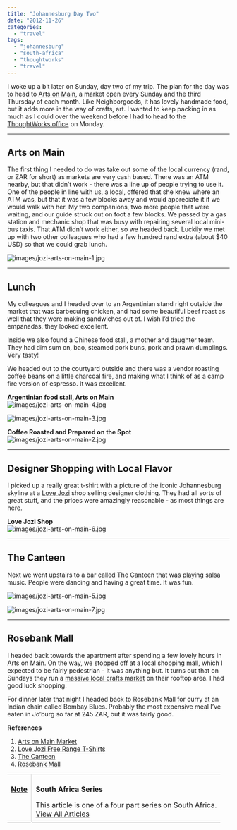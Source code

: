 ```yaml
---
title: "Johannesburg Day Two"
date: "2012-11-26"
categories: 
  - "travel"
tags: 
  - "johannesburg"
  - "south-africa"
  - "thoughtworks"
  - "travel"
---
```


I woke up a bit later on Sunday, day two of my trip. The plan for the day was to head to [Arts on Main](http://marketonmain.co.za/), a market open every Sunday and the third Thursday of each month. Like Neighborgoods, it has lovely handmade food, but it adds more in the way of crafts, art. I wanted to keep packing in as much as I could over the weekend before I had to head to the [ThoughtWorks office](http://join.thoughtworks.com/south-africa) on Monday.

* * *

## Arts on Main

The first thing I needed to do was take out some of the local currency (rand, or ZAR for short) as markets are very cash based. There was an ATM nearby, but that didn’t work - there was a line up of people trying to use it. One of the people in line with us, a local, offered that she knew where an ATM was, but that it was a few blocks away and would appreciate it if we would walk with her. My two companions, two more people that were waiting, and our guide struck out on foot a few blocks. We passed by a gas station and mechanic shop that was busy with repairing several local mini-bus taxis. That ATM didn’t work either, so we headed back. Luckily we met up with two other colleagues who had a few hundred rand extra (about $40 USD) so that we could grab lunch.

![images/jozi-arts-on-main-1.jpg](images/jozi-arts-on-main-1.jpg)

* * *

## Lunch

My colleagues and I headed over to an Argentinian stand right outside the market that was barbecuing chicken, and had some beautiful beef roast as well that they were making sandwiches out of. I wish I’d tried the empanadas, they looked excellent.

Inside we also found a Chinese food stall, a mother and daughter team. They had dim sum on, bao, steamed pork buns, pork and prawn dumplings. Very tasty!

We headed out to the courtyard outside and there was a vendor roasting coffee beans on a little charcoal fire, and making what I think of as a camp fire version of espresso. It was excellent.

**Argentinian food stall, Arts on Main**  
![images/jozi-arts-on-main-4.jpg](images/jozi-arts-on-main-4.jpg)

![images/jozi-arts-on-main-3.jpg](images/jozi-arts-on-main-3.jpg)

**Coffee Roasted and Prepared on the Spot**  
![images/jozi-arts-on-main-2.jpg](images/jozi-arts-on-main-2.jpg)

* * *

## Designer Shopping with Local Flavor

I picked up a really great t-shirt with a picture of the iconic Johannesburg skyline at a [Love Jozi](http://www.lovejozi.co.za/t/latest-t-shirts/freerange) shop selling designer clothing. They had all sorts of great stuff, and the prices were amazingly reasonable - as most things are here.

**Love Jozi Shop**  
![images/jozi-arts-on-main-6.jpg](images/jozi-arts-on-main-6.jpg)

* * *

## The Canteen

Next we went upstairs to a bar called The Canteen that was playing salsa music. People were dancing and having a great time. It was fun.

![images/jozi-arts-on-main-5.jpg](images/jozi-arts-on-main-5.jpg)

![images/jozi-arts-on-main-7.jpg](images/jozi-arts-on-main-7.jpg)

* * *

## Rosebank Mall

I headed back towards the apartment after spending a few lovely hours in Arts on Main. On the way, we stopped off at a local shopping mall, which I expected to be fairly pedestrian - it was anything but. It turns out that on Sundays they run a [massive local crafts market](http://www.themallofrosebank.co.za/market-rosebank-mall.htm) on their rooftop area. I had good luck shopping.

For dinner later that night I headed back to Rosebank Mall for curry at an Indian chain called Bombay Blues. Probably the most expensive meal I’ve eaten in Jo’burg so far at 245 ZAR, but it was fairly good.

**References**

1. [Arts on Main Market](http://marketonmain.co.za/)
2. [Love Jozi Free Range T-Shirts](http://www.lovejozi.co.za/t/latest-t-shirts/freerange)
3. [The Canteen](http://www.eatout.co.za/Restaurants/6885/Johannesburg/Light-meals-Seafood-Grills-International-Italian/The-Canteen)
4. [Rosebank Mall](http://www.themallofrosebank.co.za/)

<table style="margin:.2em 0;"><tbody><tr valign="top"><td style="padding:.5em;"><p><b><u>Note</u></b></p></td><td style="border-left:3px solid #e8e8e8;padding:.5em;"><p><b>South Africa Series</b></p>This article is one of a four part series on South Africa.<br><a href="http://kylehodgson.com/tag/south-africa/">View All Articles</a></td></tr></tbody></table>
